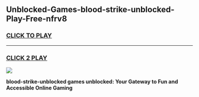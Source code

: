 
## Unblocked-Games-blood-strike-unblocked-Play-Free-nfrv8
<h3>
<a href="https://premium76.site?title=blood-strike-unblocked&ref=09A">CLICK TO PLAY</a></h3>
<hr>

<h3>
<a href="https://premium76.site?title=blood-strike-unblocked&ref=09A">CLICK 2 PLAY</a>
  
</h3>

<a href="https://premium76.site?title=blood-strike-unblocked&ref=09A"><img src="https://clearcache.store/games.png"></a>


**blood-strike-unblocked games unblocked: Your Gateway to Fun and Accessible Online Gaming**
